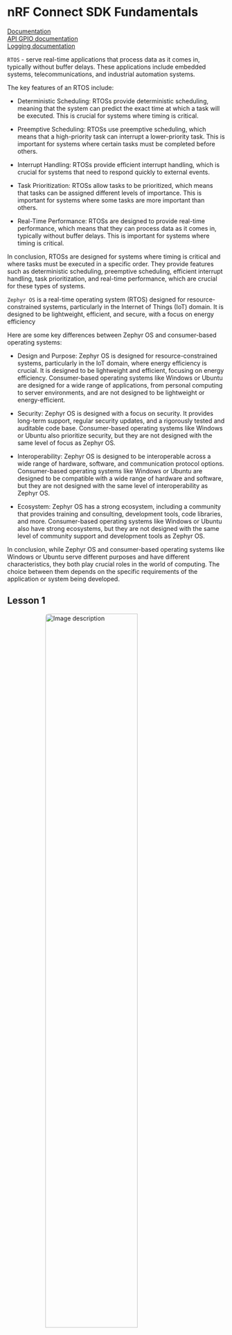 # nRF Connect SDK Fundamentals

[Documentation](https://developer.nordicsemi.com/nRF_Connect_SDK/doc/latest/nrf/index.html)</br>
[API GPIO documentation](https://developer.nordicsemi.com/nRF_Connect_SDK/doc/latest/zephyr/hardware/peripherals/gpio.html)</br>
[Logging documentation](https://developer.nordicsemi.com/nRF_Connect_SDK/doc/latest/zephyr/services/logging/index.html#logging-api)</br>

`RTOS` - serve real-time applications that process data as it comes in, typically without buffer delays. These applications include embedded systems,
telecommunications, and industrial automation systems.

The key features of an RTOS include:

- Deterministic Scheduling: RTOSs provide deterministic scheduling, meaning that the system can predict the exact time at which a task will be executed.
This is crucial for systems where timing is critical.

- Preemptive Scheduling: RTOSs use preemptive scheduling, which means that a high-priority task can interrupt a lower-priority task. This is important
for systems where certain tasks must be completed before others.

- Interrupt Handling: RTOSs provide efficient interrupt handling, which is crucial for systems that need to respond quickly to external events.

- Task Prioritization: RTOSs allow tasks to be prioritized, which means that tasks can be assigned different levels of importance. This is important
for systems where some tasks are more important than others.

- Real-Time Performance: RTOSs are designed to provide real-time performance, which means that they can process data as it comes in, typically without
buffer delays. This is important for systems where timing is critical.

In conclusion, RTOSs are designed for systems where timing is critical and where tasks must be executed in a specific order. They provide features such
as deterministic scheduling, preemptive scheduling, efficient interrupt handling, task prioritization, and real-time performance, which are crucial
for these types of systems.

`Zephyr OS` is a real-time operating system (RTOS) designed for resource-constrained systems, particularly in the Internet of Things (IoT) domain.
It is designed to be lightweight, efficient, and secure, with a focus on energy efficiency

Here are some key differences between Zephyr OS and consumer-based operating systems:

- Design and Purpose: Zephyr OS is designed for resource-constrained systems, particularly in the IoT domain, where energy efficiency is crucial.
It is designed to be lightweight and efficient, focusing on energy efficiency. Consumer-based operating systems like Windows or Ubuntu are designed
for a wide range of applications, from personal computing to server environments, and are not designed to be lightweight or energy-efficient.

- Security: Zephyr OS is designed with a focus on security. It provides long-term support, regular security updates, and a rigorously tested and
auditable code base. Consumer-based operating systems like Windows or Ubuntu also prioritize security, but they are not designed with the same level of
focus as Zephyr OS.

- Interoperability: Zephyr OS is designed to be interoperable across a wide range of hardware, software, and communication protocol options.
Consumer-based operating systems like Windows or Ubuntu are designed to be compatible with a wide range of hardware and software, but they are not
designed with the same level of interoperability as Zephyr OS.

- Ecosystem: Zephyr OS has a strong ecosystem, including a community that provides training and consulting, development tools, code libraries, and more.
Consumer-based operating systems like Windows or Ubuntu also have strong ecosystems, but they are not designed with the same level of community support
and development tools as Zephyr OS.

In conclusion, while Zephyr OS and consumer-based operating systems like Windows or Ubuntu serve different purposes and have different characteristics,
they both play crucial roles in the world of computing. The choice between them depends on the specific requirements of the application or system
being developed.

## Lesson 1

<img src="./assets/nRF_connect_sdk_2-01.png" alt="Image description"
style="display: block; margin: auto; width: 65%; height: auto; border-radius: 8px;">

`Zephyr RTOS` is an open-source real-time operating system for connected and resource-constrained embedded devices. It includes a scheduler that ensures
predictable/deterministic execution patterns and abstracts out the timing requirements. It also comes with a rich set of fundamental libraries and middleware
that simplifies development and helps reduce a product’s time to market. Zephyr RTOS is highly configurable and enables scalable configurations from
very small configurations for memory-constrained devices (minimum 8 kilobytes, for example, simple LED blinking application) to powerful, feature-rich,
high-processing power devices (multiple MBs of memory) with large memory configurations.

Internally, the nRF Connect SDK code is organized into four main repositories:

- nrf – Applications, samples, connectivity protocols (Nordic)
- nrfxlib – Common libraries and stacks (Nordic)
- Zephyr – RTOS & Board configurations (open source)
- MCUBoot – Secure Bootloader (open source)

<img src="./assets/Lesson_1_build_process-04.png" alt="Image description"
style="display: block; margin: auto; width: 85%; height: auto; border-radius: 8px;">

`west` is a core command-line utility that is internally invoked by the nRF Connect for VS Code to do many tasks including building, and flashing
applications to your board.

The `devicetree` describes the hardware and `Kconfig` generates definitions that configure the whole system.

## Lesson 2

examine how hardware is described in nRF Connect SDK, whether it is a development kit (DK), a System on Chip (SoC), a System in a Package (SiP).

Objectives

- Examine the devicetree API <zephyr/devicetree.h>
- Examine board-level devicetree .dts
- Examine SoC-level devicetree .dtsi
- Understand the purpose of devicetree binding files (.yaml) and the compatible property
- Understand the device driver model <zephyr/device.h>
- Analyze the decoupling between a device driver API and a device driver implementation and the need to have a device pointer
- Examine the generic GPIO interface APIs <zephyr/drivers/gpio.h>
- Practice through hands-on exercises configuring GPIO pins and learn how to read/write to/from GPIO pins and how to set up interrupts for input GPIO pins

### Devicetree

```sh
/dts-v1/;
/ {
        a-node {
                subnode_label: a-sub-node {
                        foo = <3>;
                };
        };
};
```

#### Devicetree bindings (YAML files)

It declares requirements on the contents of devicetree nodes, and provides semantic information about the contents of valid nodes.

```yaml
compatible: "nordic,nrf-sample"
properties:
  num-sample:
    type: int
    required: true
```

Sample DTS file (.dts) with the node `node0` that is set to the compatible `nordic,nrf-sample`. This means the `node0` node must have the required property
`num-sample` and that property must be assigned an integer value. Otherwise, the build will fail.

```sh
node0 {
     compatible = "nordic,nrf-sample";
     num-sample = <3>;
};
```

#### Aliases

name of the property is the name of that alias and the value of the property is a reference to a node in the device tree.

```sh
/ {
        aliases {
                subnode_alias = &subnode_label;
        };
};
```

The purpose here is that your C/C++ application code (Ex: main.c) will use the alias. The definition of fixed aliases (Ex: led0 for the first LED on a
board ) in boards’ dts files can make the application code more portable, as it can avoid hard-coding varying device node names and make the application
code more flexible to changes in the board used.

#### Accessing the devicetree

[Ways to get node-identifier](https://developer.nordicsemi.com/nRF_Connect_SDK/doc/latest/zephyr/build/dts/api-usage.html#node-identifiers)

To get information about a particular devicetree node in your source code, you need a node identifier for it. This is just a C macro that refers to
the node.

node identifier of a-sub-node:

```sh
DT_NODELABEL(subnode-label)
```

To get the value assigned to a certain devicetree property, we can use the macro DT_PROP().

```sh
DT_PROP(DT_NODELABEL(subnode-label), foo)
```

Device tree file is available in path: `<install_path>\zephyr\boards\arm\nrf52833dk_nrf52833\nrf52833dk_nrf52833.dts.`

```sh
cd /home/deimos/ncs/v2.5.0-rc2/zephyr/boards/arm/nrf52dk_nrf52832
code ./nrf52dk_nrf52832.dts
```

### Device driver model

In order to interact with a hardware peripheral or a system block, we need to use a device driver (or driver for short), which is software that deals
with the low-level details of configuring the hardware the way we want.

The following code snippet will take the devicetree node identifier returned by DT_NODELABEL() and return a pointer to the device object.
Then `device_is_ready()` verifies that the device is ready for use, i.e. in a state so that it can be used with its standard API.

```cpp
const struct device *dev;
dev = DEVICE_DT_GET(DT_NODELABEL(uart0));
if (!device_is_ready(dev)) {
    return;
}
```

### GPIO Generic API

To interact with the General-Purpose Input/Output (GPIO) peripheral, we can use the generic API <zephyr/drivers/gpio.h>, which provides user-friendly
functions to interact with GPIO peripherals.

When using any driver in Zephyr, the first step is to initialize it by retrieving the device pointer.

#### Initializing the API

Before using the device pointer contained in gpio_dt_spec led, we need to check if it’s ready using `device_is_ready()`.

```cpp
if (!device_is_ready(led.port)) {
    return;
}
```

#### Configure a single pin

This is done by calling the function `gpio_pin_configure_dt()`, which has the following signature:

```cpp
gpio_pin_configure_dt(&led, GPIO_OUTPUT);
```

The following line configures the pin led.pin as an output that is active low.

```cpp
gpio_pin_configure_dt(&led, GPIO_OUTPUT | GPIO_ACTIVE_LOW);
```

#### Write to an output pin

Writing to an output pin is straightforward by using the function `gpio_pin_set_dt()`, which has the following signature

For example, the following line sets the pin associated with gpio_dt_spec led, which can be denoted as led.pin, to logic 1 “active state”:

```cpp
gpio_pin_set_dt(&led, 1);
```

For example, the following line will toggle the pin led.pin, whenever this API is called.

```cpp
gpio_pin_toggle_dt(&led);
```

#### Read from an input pin

Reading a pin configured as an input is not as straightforward as writing to a pin configured as an output.
There are two possible methods to read the status of an input pin:

##### Polling

Polling means continuously reading the status of the pin to check if it has changed. To read the current status of a pin, all you need to do is to
call the function `gpio_pin_get_dt()`

For example, the following line reads the current status of led.pin saves it in a variable called val.

```cpp
val = gpio_pin_get_dt(&led);
```

##### Interrupt method

(Interrupt handler is also known as an interrupt service routine)

You can only configure an interrupt on a GPIO pin configured as an input.

1. Configure the interrupt on a pin.

   The following line will configure an interrupt on dev.pin on the change to logical level 1.

   ```cpp
   gpio_pin_interrupt_configure_dt(&button,GPIO_INT_EDGE_TO_ACTIVE);
   ```

2. Define the callback function `pin_isr()`.

   The signature (prototype) of the callback function is shown below

   ```cpp
   void pin_isr(const struct device *dev, struct gpio_callback *cb, gpio_port_pins_t pins);
   ```

3. Define a variable of type static struct `gpio_callback` as shown in the code line below.

   ```cpp
   static struct gpio_callback pin_cb_data;
   ```

4. Initialize the gpio callback variable `pin_cb_data` using `gpio_init_callback()`.

   For example, the following line will initialize the `pin_cb_data` variable with the callback function `pin_isr` and the bit mask of pin `dev.pin`.
   Note the use of the macro `BIT(n)`, which simply gets an unsigned integer with bit position `n` set.

   ```cpp
   gpio_init_callback(&pin_cb_data, pin_isr, BIT(dev.pin));
   ```

5. The final step is to add the callback function through the function `gpio_add_callback()`.

   For example, the following line adds the callback function that we set up in the previous steps.

   ```cpp
   gpio_add_callback(button.port, &pin_cb_data);
   ```

### Program example - blinky

1. Include modules

   ```cpp
   #include <zephyr/kernel.h>
   #include <zephyr/drivers/gpio.h>
   ```

2. Define the node identifier

   ```cpp
   #define LED0_NODE DT_ALIAS(led0)
   ```

3. Retrieve the device pointer, pin number, and configuration flags.

   ```cpp
   static const struct gpio_dt_spec led = GPIO_DT_SPEC_GET(LED0_NODE,  gpios);
   ```

4. Verify that the device is ready for use

   ```cpp
   if (!device_is_ready(led.port)) {
       return;
   }
   ```

5. Configure the GPIO pin

   ```cpp
   int ret;
   ret = gpio_pin_configure_dt(&led, GPIO_OUTPUT_ACTIVE);
   if (ret < 0) {
       return;
   }
   ```

6. Continuously toggle the GPIO pin

   ```cpp
   while (1) {
       ret = gpio_pin_toggle_dt(&led);
       if (ret < 0) {
           return;
       }
       k_msleep(SLEEP_TIME_MS);
   }
   ```

## Lesson 3

Create a minimal working application from scratch and add our own custom files and configurations to customize the application.

```sh
app/
|-- CMakeLists.txt
|-- Kconfig
|-- prj.conf
|-- <board_name>.overlay
|-- src/
    |-- main.c
```

Objectives

- Understand the use of Kconfig configuration files to enable and configure the different software modules available in the nRF Connect SDK
- Examine an application configuration file and a board configuration file and understand the relation between them
- Learn how to explore the available configuration options of a certain software module using guiconfig
- Understand multi-image builds, and how a child-image is added to your application
- Practice through hands-on exercises how to create an application from scratch, and how to add modules using Kconfig and modify the devicetree

### Configuration files

#### Application & board

Each configuration option must start with the prefix CONFIG_ followed by the name of the software module to configure, then the value to be set, with
no spaces around the equals sign.

```sh
CONFIG_<symbol_name>=<value>
```

- App cfg: prj.conf
- Brd cfg: <board_name>_defconfig in <nRF Connect SDK Installation Path>\zephyr\boards\arm\nrf52833dk_nrf52833.

You should never modify any board configuration files. Instead, rely on the application configuration file to set newconfigurations
and subsequently overwrite any default board configurations if needed.  If you change the board configuration file directly, then these changes will
apply for all projects using that board.

#### Kernel Configuration (Kconfig)

An alternative way to modify the contents of the prj.conf (application configuration file) is by using the Kconfig view.
It groups all functionalities provided by the Zephyr kernel into menus and submenus which can be viewed in a graphical tree format.

If instead of Kconfig, you find GUIconfig, you can still view Kconfig by viewing the submenu under Guiconfig.

<img src="./assets/kconfig.png" alt="Image description"
style="display: block; margin: auto; width: 85%; height: auto; border-radius: 8px;">

### Devicetree overlays, CMake, and multi-image builds

(PATH to fully compiled devicetree of a build: application_path/build/zephyr/zephyr.dts)

It is not recommended to modify the devicetree directly, so instead we use devicetree overlays to do this.
The overlay only needs to include the node and property it wants to modify.

```sh
&spi1{
 status = "okay";
};
&pinctrl {
 spi1_default: spi1_default {
  group1 {
   psels = <NRF_PSEL(SPIM_MOSI, 0, 25)>;
  };
 };
 spi1_sleep: spi1_sleep {
  group1 {
   psels = <NRF_PSEL(SPIM_MOSI, 0, 25)>;
  };
 };
};
```

The overlay file shown above will set node spi1 to have the status okay, essentially enabling this node. Then it is changing the pin configuration for
the SPIM_MOSI line to pin 25 by changing the appropriate sub-nodes and properties in the &pinctrl node. Note that you must change the pin configuration
for both the default and sleep states.

### CMake

The file `CMakeLists.txt` is the main CMake project file and the source of this build process configuration.

### Multi-Image Builds

he firmware running on a device can consist of one application or image, or it can consist of multiple images, making it a multi-image build.

Multi-image builds are used in the following cases:

- Applications that have DFU enabled (serial, USB-CDC, BLE, etc.)
- Multi-core or multi-partition targets (nRF53 and nRF9160)

### App from scratch

Necessary 3 files:

- `/src/main.c`
- `prj.conf`
- `CMakeLists.txt`

CMakeLists

```sh
cmake_minimum_required(VERSION 3.20.0)
find_package(Zephyr REQUIRED HINTS $ENV{ZEPHYR_BASE})
project(hello_world)
target_sources(app PRIVATE src/main.c)
```

main.c

```cpp
#include <zephyr/kernel.h>
#include <zephyr/sys/printk.h>

void main(void)
{
 while(1) {
  printk("Hello World!\n\r");
  k_msleep(1000);
 }
}
```

### Adding custom configurations

Create a file called `Kconfig` in the application directory (the same location as CMakeLists.txt and prj.conf). Make sure the file does not have a file extension.

```sh
source "Kconfig.zephyr"
config MYFUNCTION
  bool "Enable my function"
  default n
```

In CMakeLists.txt, we want the addition of the custom files to be conditional. Change the last line to use the function target_sources_ifdef(), like this:

```sh
target_sources_ifdef(CONFIG_MYFUNCTION app PRIVATE src/myfunction.c)
```

Enable the config by adding the following line to prj.conf

```sh
CONFIG_MYFUNCTION=y
```

Update main.c

```cpp
#include <zephyr/kernel.h>
#include <zephyr/sys/printk.h>
#ifdef CONFIG_MYFUNCTION
#include "myfunction.h"
#endif
void main(void)
{
 while(1){
  #ifdef CONFIG_MYFUNCTION
  int a = 3, b = 4;
   printk("The sum of %d and %d is %d\n\r", a, b, sum(a,b));
  #else
   printk("MYFUNCTION not enabled\r\n");
   return;
  #endif
  k_msleep(1000);
 }
}
```

Build and flash the application

If you will change in prj.conf to

```sh
CONFIG_MYFUNCTION=n
```

you will get the output: `MYFUNCTION not enabled`

### Modifying the devicetree - changing the baud rate at which information is sent to the console

Create an overlay file in the application directory (the same location as CMakeLists.txt and prj.conf) with the name of the board you’re using,
in our case nrf52833dk_nrf52833.overlay

In nRF Connect for VS Code, in the Details View, there is an option to create an overlay file with the same board name used for the build.

Add the following to the overlay file, which can be found in the root directory of the application, to change this property:

```sh
&uart0 {
 current-speed = <9600>;
};
```

Do a `pristine build` and flash the sample to the board.

Observe that the serial terminal doesn’t show any output. This is because we changed the baud rate in the application to 9600 baud/sec while the
serial terminal is launched with the default baud rate of 115200 baud/sec

## Lesson 4

We will learn more about logging using both the simple method of `printk()` and a sophisticated method using the advanced logging module.

- Learn how to print strings and formatted strings to a console using `printk()`
- Recognize the limitations of `printk()`
- Learn how to print strings and formatted strings to a console using the logger module
- Learn how to hex dump variables using the logger module
- Explore the logger module features
- Practice through hands-on exercises enabling/configuring software modules

### `printk()`

```cpp
#include <zephyr/sys/printk.h>
```

The syntax `printk()` is similar to the standard printf() in C.
However, `printk()` is a less advanced function that only supports a subset of the features that printf() does, making it optimized for embedded development.

A basic set of specifiers are supported:

- Signed decimal: %d, %i and its subcategories
- Unsigned decimal: %u and its subcategories
- Unsigned hexadecimal: %x (%X is treated as %x)
- Pointer: %p
- String: %s
- Character: %c
- Percent: %%
- New line: \n
- Carriage return: \r

Field width (with or without leading zeroes) is supported. Length attributes h, hh, l, ll and z are supported.
However, integral values with lld and lli are only printed if they fit in a long, otherwise ERR is printed.
Full 64-bit values may be printed with llx. Flags and precision attributes (float and double) are not supported by default,
but can be enabled manually (lesson 6).

Examples of use:

```cpp
printk("Button 1 was pressed!\n\r");

int x = 44;
printk("The value of x is %d\n\r",x);
```

To use `printk()` you need to:

1. Include the console drivers (enabling the configuration option CONFIG_CONSOLE in the application configuration file).
2. Select the console (UART console (CONFIG_UART_CONSOLE) and RTT console (CONFIG_RTT_CONSOLE)).
3. Include the header file `<zephyr/sys/printk.h>` in your application source code.

### Logger module

prj.conf

```sh
CONFIG_LOG=y
```

```cpp
#include <zephyr/logging/log.h>

LOG_MODULE_REGISTER(Less4_Exer2,LOG_LEVEL_DBG);
```

Recommended method for sending messages to a console, unlike the `printk()` function, which will not return until all bytes of the message are sent.

- Multiple backends
- Compile time filtering on module level
- Run time filtering independent for each backend
- Timestamping with user-provided function
- Dedicated API for dumping data
- Coloring of logs
- `printk()` support – printk message can be redirected to the logger

By using proper configuration options, logs can be gradually removed from compilation to reduce image size and execution time when logs are not needed.
During compilation, logs can be filtered out based on module and severity level.

When logging is enabled globally, it works for all modules. However, modules can disable logging locally.
Every module can specify its own logging level (`LOG_LEVEL_[level]`) or use `LOG_LEVEL_NONE`, which will disable the logging for that module.

The logger module is designed to be thread-safe and minimizes the time needed to log the message.

#### Severity levels

|||||
|---|---|---|---|
|1 (most severe) | Error | Severe error conditions | LOG_LEVEL_ERR |
|2 | Warning | Conditions that should be taken care of | LOG_LEVEL_WRN |
| 3 | Info | Informational messages that require no action | LOG_LEVEL_INF |
| 4 (least severe) | Debug Debugging messages | LOG_LEVEL_DBG|

`LOG_X` for standard printf-like messages, where `X` can be `DBG`, `INF`, `WRN`, or `ERR`.

```cpp
LOG_INF("Exercise %d",2);
LOG_DBG("A log message in debug level");
LOG_WRN("A log message in warning level!");
LOG_ERR("A log message in Error level!");
```

#### Dumping data

`LOG_HEXDUMP_X`  macros for dumping data where `X` can be `DBG`, `INF`, `WRN`, or `ERR`.

```cpp
uint8_t data[] = {0x00, 0x01, 0x02, 0x03,
                  0x04, 0x05, 0x06, 0x07,
                  'H', 'e', 'l', 'l','o'};
LOG_HEXDUMP_INF(data, sizeof(data),"Sample Data!");
```

#### Kconfig logging options

|||
|---|---|
|LOG_MODE_DEFERRED| Deferred mode is used by default. Log messages are buffered and processed later. This mode has the least impact on the application. Time-consuming processing is deferred to the known context.|
|LOG_PROCESS_THREAD|  A thread is created by the logger subsystem (deferred mode). This thread is woken up periodically (LOG_PROCESS_THREAD_SLEEP_MS) or whenever the number of buffered messages exceeds the threshold (LOG_PROCESS_TRIGGER_THR).|
|LOG_BACKEND_UART | Send logs to the UART console.|
|LOG_BACKEND_SHOW_COLOR | Prints errors in red and warnings in yellow. Not all terminal emulators support this feature.|
|LOG_BACKEND_FORMAT_TIMESTAMP | Timestamp is formatted to `hh:mm:ss.ms,us`.|
|LOG_MODE_OVERFLOW | If there is no space to log a new message, the oldest one is dropped.|

## Lesson 5

Learn how to use the UART driver in an interrupt-driven fashion so that when new data arrives the application is interrupted and a callback
function (ISR) is called.

Objectives

- Learn how to send/receive data over UART in asynchronous mode (interrupt-driven)
- Learn how to configure the UART peripheral hardware through the UART API
- Examine and practice the use of the UART driver API

Data transfer is done serially. It starts with a starting bit, usually by driving logic low for one clock cycle.
In the next n clock cycles, n bits are sent sequentially from the transmitter (n is usually 8). Optionally,
1 parity bit can be added to improve transfer reliability. In the end, the data wire is usually pulled up high to indicate the end of transfer.

Parity bit: A parity bit describes the evenness or oddness of the data and is a way for the receiver to tell if the data has changed during transmission.

### UART Driver

In Zephyr, there are three different ways to access the UART peripheral, all with different API functions; polling, interrupts-driven and asynchronous.

Polling - `uart_poll_in()` reading function and `uart_poll_out()` writing function.
Asynchronous API - the most efficient way to use UART, it allows to read and write data in the background using EasyDMA.

#### Enable driver

1. Enable for use by adding `prj.conf`

      ```sh
      CONFIG_SERIAL=y
      CONFIG_UART_ASYNC_API=y
      ```

2. Include the header file

      ```cpp
      #include <zephyr/drivers/uart.h>
      ```

3. Create an instance of uart device structure

      ```cpp
      const struct device *uart = DEVICE_DT_GET(DT_NODELABEL(uart0));
      if (!device_is_ready(uart)) {
         return;
      }
      ```

      The pointer `uart` of type `struct device` is the structure that is used when interacting with the UART API.
      On the other hand, `uart0` is the node label of the devicetree node that represents the UART hardware controller on the chip.

#### UART Configurations

1. Configuration of UART communication

      The default static configuration of the UART hardware is obtained from the devicetree.

      ```cpp
      const struct uart_config uart_cfg = {
      .baudrate = 115200,
      .parity = UART_CFG_PARITY_NONE,
      .stop_bits = UART_CFG_STOP_BITS_1,
      .data_bits = UART_CFG_DATA_BITS_8,
      .flow_ctrl = UART_CFG_FLOW_CTRL_NONE
      };

      int err = uart_configure(uart, &uart_cfg);

      if (err == -ENOSYS) {
         return -ENOSYS;
      }
      ```

2. Define callback function

      The callback function should have the following signature:

      ```cpp
      static void uart_cb(const struct device *dev, struct uart_event *evt, void *user_data)
      {
         switch (evt->type)
         {
            case UART_TX_DONE:
            // do something
            break;
            case UART_TX_ABORTED:
            // do something
            break;
            case UART_RX_RDY:
            // do something
            break;
            case UART_RX_BUF_REQUEST:
            // do something
            break;
            case UART_RX_BUF_RELEASED:
            // do something
            break;
            case UART_RX_DISABLED:
            // do something
            break;
            case UART_RX_STOPPED:
            // do something
            break;
            default:
            break;
         }
      }
      ```

3. Register the callback function by calling the function `uart_callback_set()`, which takes three parameters.

      ```cpp
      err = uart_callback_set(uart, uart_cb, NULL);
      if (err) {
         return err;
      }
      ```

#### Receive data

1. Declare a receive buffer to store the incoming data.

      ```cpp
      static uint8_t rx_buf[10] = {0}; //A buffer to store incoming UART data
      ```

2. To start receiving, call the uart_rx_enable() function, and pass the address of the receive buffer.

      ```cpp
      uart_rx_enable(uart, rx_buf, sizeof(rx_buf), 100);
      ```

3. The data received is accessible through the UART callback on the UART_RX_RDY event.
`evt->data.rx.len`, `evt->data.rx.offset`, `evt->rx.buf[rx.offset]`, `evt->rx.buf[rx.offset+rx.len]`

4. Continuous reception is not enabled by default. Once the receive buffer is full, you must manually enable reception.

      ```cpp
      case UART_RX_DISABLED:
         uart_rx_enable(dev, rx_buf, sizeof(rx_buf), 100);
         break;
      ```

#### Transmit data

1. Define a transmission buffer to hold the data to be sent.

   ```cpp
   static uint8_t tx_buf[] =  {"nRF Connect SDK Fundamentals Course \n\r"};
   ```

2. Call the function `uart_tx()` to send the data over UART.

   ```cpp
   err = uart_tx(uart, tx_buf, sizeof(tx_buf), SYS_FOREVER_US);
   if (err) {
      return err;
   }
   ```

   The function returns immediately and the sending is actually managed internally by the UART driver.

If your application needs to take action once the whole transmission buffer is transmitted, you could do that by using the `UART_TX_DONE` event
in the UART callback function.

```cpp
case UART_TX_DONE:
  // Do something here if needed  
  break;
```

UART driver in nRF Connect SDK doesn't support interrupts.</br>
CTS stands for clear to send and is used when hardware flow control is enabled to receive the other module’s RTS (ready to send) signal to indicate
that it can begin sending data.</br>

## Lesson 6

The basics of I2C and learn how to use the I2C driver in nRF.

Objectives

- Learn how to use the I2C driver in nRF Connect SDK
- Practice using the I2C driver APIs through a hands-on exercise
- Communicate with an external sensor using the I2C bus

### I2C Protocol

Since it uses 2-wire, the I2C protocol is also known as the Two-Wire Interface (TWI).

I2C controllers on Nordic’s chips support multiple speeds: 100 (I2C_BITRATE_STANDARD), 400 (I2C_BITRATE_FAST) and 1000 (I2C_BITRATE_FAST_PLUS) kbps.
The default speed is 100 kbps.
I2C wires are called serial clock (SCL) and serial data (SDA)

The SCL is generated by the I2C master to sync all devices on the bus to one clock, while the SDA line is bidirectional, so data can travel in
either direction (from master to slave or slave to master).

Each I2C slave device has a unique address that distinguishes it from the other I2C slave devices on the same bus. The address is usually a 7-bit
value, however, some I2C slave devices also use a 10-bit value.

### I2C Driver

1. Enable driver in `prj.conf`

      ```sh
      CONFIG_I2C=y
      ```

2. Include header of the I2C API in your source code file.

      ```cpp
      #include <zephyr/drivers/i2c.h>
      ```

3. Specify which I2C controller your device (sensor) is connected to and its I2C address.

      If the sensor is not already defined in the board’s devicetree, you need to manually add your sensor as a child devicetree node to the i2c
      controller, using a devicetree overlay file.</br></br>

      3.1 Create overlay files.</br>

      From the details panel, expand Input files and create an overlay file.
      This will create an empty overlay file in your application root directory.</br></br>

      3.2 In the overlay file, specify the I2C controller that your sensor is connected to and its address.</br>

      At a minimum, you need to specify the compatible, the address of the i2c target device, and its label.

      ```sh
      &i2c0 {
         mysensor: mysensor@4a{
            compatible = "i2c-device";
            reg = < 0x4a >;
            label = "MYSENSOR";
         };
      };
      ```

4. Define the node identifier.

      Use devicetree macro `DT_NODELABEL()` to get the node identifier symbol `I2C0_NODE`, which will represent the I2C hardware controller `i2c0`.

      ```cpp
      #define I2C0_NODE DT_NODELABEL(mysensor)
      ```

5. Retrieve the API-specific device structure.

      Macro call `I2C_DT_SPEC_GET()` returns the structure `i2c_dt_spec`, which contains the device pointer for the I2C bus, as well as the target address.

      ```cpp
      static const struct i2c_dt_spec dev_i2c = I2C_DT_SPEC_GET(I2C0_NODE);
      ```

6. Use `device_is_ready()` to verify that the device is ready to use.

      ```cpp
      if (!device_is_ready(dev_i2c.bus)) {
         printk("I2C bus %s is not ready!\n\r",dev_i2c.bus->name);
         return;
      }
      ```

### I2C Write

```cpp
uint8_t config[2] = {0x03,0x8C};
ret = i2c_write_dt(&dev_i2c, config, sizeof(config));
if(ret != 0){
 printk("Failed to write to I2C device address %x at reg. %x n", dev_i2c->addr,config[0]);
}
```

### I2C Read

```cpp
uint8_t data;
ret = i2c_read_dt(&dev_i2c, &data, sizeof(data));
if(ret != 0){
 printk("Failed to read from I2C device address %x at Reg. %x n", dev_i2c->addr,config[0]);
}
```

### I2C Write/Read

```cpp
uint8_t sensor_regs[2] ={0x02,0x00};
uint8_t temp_reading[2]= {0};
int ret = i2c_write_read_dt(&dev_i2c,&sensor_regs[0],1,&temp_reading[0],1);
if(ret != 0){
 printk("Failed to write/read I2C device address %x at Reg. %x n", dev_i2c->addr,sensor_regs[0]);
}
```

Writing and subsequently reading is a common operation in the I2C protocol because you need to write the register you want to read from before reading.

## Lesson 7 - Multithreaded applications

How to create threads with different priorities and learn about the scheduler’s behavior through features like time slicing and workqueues in Zephyr RTOS.

Objectives:

- Understand the main difference between bare-metal vs RTOS programming, including both advantages and disadvantages in utilizing an RTOS
- Get familiarized with Zephyr RTOS execution model, ISRs, threads, thread’s life-cycle and inter-task communication/synchronization mechanisms, and
the scheduler
- Learn the basics of kernel services related to threads (user-defined threads, system threads, workqueue threads)
- Learn about preemptive scheduling and time-slicing through hands-on exercises
- Practice through hands-on exercises how to create threads, thread yielding and sleeping
- Practice through hands-on exercises how to offload work to a workqueue

### Bare-metal vs RTOS-based application

RTOS applications allow for multiple concurrent logics while bare-metal applications runs sequential logic.

#### Bare-metal

A bare-metal application, at its core, is just a big loop in the main function right after you have initialized the hardware/software at the device
powerup/reset routines. All the execution is sequential logic, in other words, all instructions are executed in sequence unless interrupted by an
interrupt service routine (ISR). So the only non-sequential logic you have in bare-metal programming makes use of exceptions.</br>

In general, a bare-metal program is typically more power-efficient, uses less memory, and in some situations runs faster. For applications with simple
to average complexity, it is a good enough solution to have one sequential logic in a loop. Especially considering bare-metal programs are more
power-efficient and use less memory. However, your application can very easily get quite complex in terms of maintaining the architecture as sequential
logic. This is where using a real-time operating system (RTOS) becomes advantageous.

#### RTOS

Designing your application on top of an operating system allows you to have multiple concurrent logics in your application running in different
execution units called threads, making your architecture simple, as opposed to just one sequential logic running in your main function in standalone mode.</br>

The core of an RTOS is called the kernel and controls everything in the system. The other big added advantage is the huge resources of libraries,
drivers, and protocol stacks that are natively available by an RTOS like Zephyr.</br>

Interrupt Service Routines (ISRs) are available in both RTOS-based applications and bare-metal applications. They are generated asynchronously by the
different devices drivers configured(including callback functions) and protocols stacks.</br>

Having the main() function is optional in Zephyr RTOS-based applications. This is because the main thread automatically spawned by the RTOS will do
the necessary RTOS initialization, including scheduler/kernel setup, and core drivers setup.

### Zephyr RTOS basics

#### Threads

A thread is the smallest logical unit of execution for the RTOS scheduler (covered later in this topic) that is competing for the CPU time.

- Running: The running thread is the one that is currently being executed by the CPU.

- Runnable: A thread is marked as “Runnable” when it has no other dependencies with other threads or other system resources to proceed further in execution.
The only resource this thread is waiting for is the CPU time, also known as “Ready” state.

- Non-runnable: A thread that has one or more factors that prevent its execution is deemed to be unready, and cannot be selected as the current thread.
This can, for example, be because they are waiting for some resource that is not yet available or they have been terminated or suspended,
also known as “Unready” state.

#### System threads

Thread that is spawned automatically by Zephyr RTOS during initialization.

- Main thread - executes the necessary RTOS initializations and calls the application’s main() function, if it exists.

- Idle thread - runs when there is no other work to do.

#### User-created threads

User can define their own threads to assign tasks to.
For example, a user can create a thread to delegate reading sensor data, another thread to process data, and so on.

#### Workqueue threads

`Common execution unit` in `nRF Connect SDK` is a `work item`, which is nothing more than a user-defined function that gets called by a dedicated thread
called a `workqueue thread`.

The main use of this is to offload non-urgent work from an ISR or a high-priority thread to a lower priority thread.
You do not need to create and initialize a workqueue if submitting work items to the system workqueue.
ISR or high priority thread submits work into a workqueue, and the dedicated workqueue thread pulls out a work item in a first in, first out (FIFO) order.

#### Threads Priority

Threads are assigned an integer value to indicate their priority, which can be either negative or non-negative.

A thread with a `negative priority` is classified as a `cooperative thread` (`CONFIG_NUM_COOP_PRIORITIES` and is, by default, equal to 16).
Thread with a `non-negative priority` is classified as a `preemptible thread` (`CONFIG_NUM_PREEMPT_PRIORITIES` and is, by default, equal to 15).

#### Scheduler

The scheduler is the part of the RTOS responsible for scheduling which tasks are running, i.e using CPU time, at any given time.
It does this using a scheduling algorithm to determine which task should be the next to run.

##### Rescheduling point

Zephyr RTOS is by default a tickless RTOS. A tickless RTOS is completely event-driven, which means that instead of having periodic timer interrupts
to wake up the scheduler, it is woken based on events known as rescheduling points.</br>

Rescheduling points are:

- When a thread calls `k_yield()`, the thread’s state is changed from “Running” to “Ready”.
- Unblocking a thread by giving/sending a kernel synchronization object like a semaphore, mutex or alert, causes the thread’s state to be changed from
“Unready” to “Ready”.
- When a receiving thread gets new data from other threads using data passing kernel objects, the data receiving thread’s state is changed from
“Waiting” to “Ready”.
- When time slicing is enabled and the thread has run continuously for the maximum time slice time allowed, the thread’s state
is changed from “Running” to “Ready”.

#### ISR

Interrupt Service Routines (ISRs) are generated asynchronously by the device drivers and protocol stacks.
They are not scheduled (This includes callback functions).
ISRs preempt the execution of the current thread, allowing the response to occur with very low overhead.

### Create application with threads

1. Define the stack size and scheduling priority of the two threads that we will use when defining them.

      ```cpp
      #define STACKSIZE 1024 // Stack sizes should always be a power of two (512, 1024, 2048, etc.).
      #define THREAD0_PRIORITY 7
      #define THREAD1_PRIORITY 7
      ```

2. Define the threads

      ```cpp
      void thread1(void)
      {
      while (1) {
         printk("Hello, I am thread1\n");

         k_yield(); // Set to lower priority and allow to run other threads
         // OR set thread to sleep
         //k_msleep(5);
         }
      }
      // ...
      ```

3. Initialize threads

      ```cpp
      K_THREAD_DEFINE(thread0_id, STACKSIZE, thread0, NULL, NULL, NULL,
            THREAD0_PRIORITY, 0, 0);
      K_THREAD_DEFINE(thread1_id, STACKSIZE, thread1, NULL, NULL, NULL,
            THREAD1_PRIORITY, 0, 0);
      ```

4. If threads cannot sleep or yield, enable timeslicing in prj.conf to prevent starvation

      The scheduler will preempt the running thread after the configured amount of time (10 ms in this case) regardless of what it is doing

      ```sh
      CONFIG_TIMESLICING=y
      CONFIG_TIMESLICE_SIZE=10
      CONFIG_TIMESLICE_PRIORITY=0
      ```

      The scheduler will check and preempt only equal priority thread, thus if we will use code below, thread0 will starve thread1 forever

      ```cpp
      #define THREAD0_PRIORITY 6
      #define THREAD1_PRIORITY 7
      ```

### Workqueue creation

1. Define threads with different priorities

      ```cpp
      #define THREAD0_PRIORITY 2 
      #define THREAD1_PRIORITY 3
      #define WORKQ_PRIORITY   4
      ```

2. Create threads with delta times

      ```cpp
      static inline void emulate_work()
      {
         for(volatile int count_out = 0; count_out < 150000; count_out ++);
      }

      void thread0(void)
      {
         uint64_t time_stamp;
         int64_t delta_time;
         while (1) {
            time_stamp = k_uptime_get();
            emulate_work();
            delta_time = k_uptime_delta(&time_stamp);
            printk("thread0 yielding this round in %lld ms\n", delta_time);
            k_msleep(20);
         }
      }
      ```

      Offload work from high priority task if necessary

      ```cpp
      struct work_info {
         struct k_work work;
         char name[25];
      } my_work;

      void offload_function(struct k_work *work_tem)
      {
         emulate_work();
      }

      k_work_queue_start(&offload_work_q, my_stack_area,
                        K_THREAD_STACK_SIZEOF(my_stack_area), WORKQ_PRIORITY,
                        NULL);
      strcpy(my_work.name, "Thread0 emulate_work()");
      k_work_init(&my_work.work, offload_function);

      k_work_submit_to_queue(&offload_work_q, &my_work.work);
      ```

## Lesson 8 - Thread synchronization

Need for thread synchronization and how to use semaphores and mutexes as thread synchronization mechanisms.

Objective:

- Understand the need for thread synchronization mechanisms
- Learn the basic properties of semaphores and mutexes
- Practice through hands-on exercises how to use semaphores and mutexes for thread synchronization

If more than one thread tries to access the same piece of code simultaneously, usually referred to as the critical section, this can lead to unexpected
or erroneous behavior. Two mechanisms you can utilize to achieve thread synchronization are semaphores or mutexes.

- Semaphores have a maximum value that is set at initialization
- Mutexes have ownership property, i.e only the thread incrementing its value can decrement it, until zero when it is relinquished.

### Semaphores

In its simplest form, a semaphore is merely a plain variable that is changed, indicating the status of the common resource. Semaphores can be seen as
a resource-sharing mechanism, where you have a finite instance of a resource that you want to manage access for multiple threads.
They are more of a signaling mechanism used to control access to a given number of instances of a resource.

Semaphores have the following properties:

- At initialization, you set an initial count (greater than 0) and a maximum limit.
- “Give” will increment the semaphore count unless the count is already at the maximum limit, in which case the signal will not increment.
“Give” can be done from any thread or ISR.
- “Take” will decrement the semaphore count unless the semaphore is unavailable (count at zero). Any thread that is trying to take a semaphore that is
unavailable needs to wait until some other thread makes it available (by giving the semaphore). “Take” can be done only in threads and not in ISR
(since ISRs should not block on anything).
- There is no ownership of semaphores. This means a semaphore can be taken by one thread and can be given by any thread. It is not necessary that the
thread that has taken the semaphore is the one to give it.
- The thread taking the semaphore is NOT eligible for priority inheritance since the taking thread does not own the semaphore and any other thread can
give the semaphore.

<img src="./assets/semaphore.png" alt="Image description"
style="display: block; margin: auto; width: 65%; height: auto; border-radius: 8px; background: white;">

### Mutexes

As opposed to semaphores, mutexes can only take two values, commonly referred to as locked or unlocked. Additionally, mutexes have ownership properties
in the sense that only the thread that locks the mutex can unlock it. Think of it as a locking/unlocking mechanism with a single key, where a thread
wishing to gain access to a single object. For instance, a code section or a resource needs to first gain access to an unlocked mutex, lock it and then
access the object. If the thread trying to gain access to the mutex sees that the mutex is already locked, then the thread gets blocked and will wait until
the mutex is unlocked by the thread that locked it.

A typical use of a mutex is to protect a critical section of the code that can be accessed from multiple threads. The critical section is a piece of
code that needs to be completed without interruptions from other threads, or else the global/static data within that critical section could be
misrepresented or get corrupted

Mutexes have the following properties:

- Locking a mutex will increment the lock count. Recursive locking (reentrant locking) will not make the locking thread block since it already owns
 the mutex. The thread should make sure that it unlocks the mutex the same number of times that it locked it to release the mutex so that other threads
 can attempt to own it.
- Unlocking a mutex will decrement the lock count. When the lock count is zero, that means that the mutex is in an unlocked state.
Threads can attempt to own the mutex only when the mutex is in an unlocked state.
- Only the thread that locked the mutex can unlock it.
- Mutexes locking and unlocking can only be done in threads and not in ISRs. This is because ISRs cannot participate in the ownership and priority
inheritance mechanism of the scheduler.
- The thread locking the mutex is eligible for priority inheritance since only that thread can unlock the mutex.

<img src="./assets/mutex.png" alt="Image description"
style="display: block; margin: auto; width: 65%; height: auto; border-radius: 8px; background: white;">

### Use semaphores

1. Set the priority of the producer and consumer thread.

      ```cpp
      #define PRODUCER_PRIORITY        5 
      #define CONSUMER_PRIORITY        4
      ```

2. Initialize the number of instances of the limited resource to be 10 (just assume that we have 10 instances of that resource).

      ```cpp
      volatile uint32_t available_instance_count = 10;
      ```

3. Create the producer thread that just releases the resource without any checks and sleeps for a random (500-509ms) amount of time.
When it wakes up from this sleep, it repeats this step in a loop indefinitely.

      ```cpp
      void producer(void)
      {
         printk("Producer thread started\n");
         while (1) {
            release_access();
            // Assume the resource instance access is released at this point
            k_msleep(500 + sys_rand32_get() % 10);
         }
      }
      ```

4. Create the consumer thread that gets access to the resource without any checks and assumes to get access before it goes to sleep for a random (0-9ms)
amount of time. When it wakes up, it repeats this step in a loop indefinitely.

      ```cpp
      void consumer(void)
      {
         printk("Consumer thread started\n");
         while (1) {
            get_access();
            // Assume the resource instance access is released at this point
            k_msleep(sys_rand32_get() % 10);
         }
      }
      ```

5. Decrement the available resource in `get_access()` function.

      ```cpp
      available_instance_count--;
      printk("Resource taken and available_instance_count = %d\n",  available_instance_count);
      ```

6. Increase the available resource in `release_access()` function.

      ```cpp
      available_instance_count++;
      printk("Resource given and available_instance_count = %d\n", available_instance_count);
      ```

      `If you compile and build project here - count will print negative numbers (which shouldnt happen with physical resource)`

7. Add a semaphore by first defining the semaphore using `K_SEM_DEFINE()`

      ```cpp
      K_SEM_DEFINE(instance_monitor_sem, 10, 10);
      ```

8. Before accessing the resource, take the semaphore using `k_sem_take()` in `get_access()`.

      ```cpp
      k_sem_take(&instance_monitor_sem, K_FOREVER);
      ```

9. After finishing accessing the resource release the semaphore using `k_sem_give()` in `release_access()`.

      ```cpp
      k_sem_give(&instance_monitor_sem);
      ```

`Consumer` thread starts accessing all of the 10 resources very quickly but is forced to wait when the resource count becomes 0.
The `consumer` thread is then blocked until the `producer` thread gives the semaphore and the resource becomes available, unblocking the `consumer` thread.

### Use mutexes

Two threads running and accessing the same code section of code. The logic looks perfect when only one thread is accessing the critical section, but when
two different threads try to access the code section simultaneously, unexpected things happen(Race condition).

1. Enable multithreading in the application in prj.conf
(This configuration defaults to yes in all nRF Connect SDK applications and isn’t strictly necessary to enable manually);

      ```sh
      CONFIG_MULTITHREADING=y
      ```

2. Set the priority of threads to have equal priority.

      ```cpp
      #define THREAD0_PRIORITY        4 
      #define THREAD1_PRIORITY        4
      ```

3. Create the functions for the two threads.

      ```cpp
      void thread0(void)
      {
         printk("Thread 0 started\n");
         while (1) {
            shared_code_section();
         }
      }
      void thread1(void)
      {
         printk("Thread 1 started\n");
         while (1) {
            //shared_code_section(); 
         }
      }
      ```

4. Define variables and implement logic in `shared_code_section()`.

      ```cpp
      #define COMBINED_TOTAL   40
      int32_t increment_count = 0;
      int32_t decrement_count = COMBINED_TOTAL;

      void shared_code_section(){
         increment_count += 1;
         increment_count = increment_count % COMBINED_TOTAL;
         decrement_count -= 1;
         if (decrement_count == 0)
         {
            decrement_count = COMBINED_TOTAL;
         }
      }
      ```

5. Check for `race condition` in shared_code_section.

      ```cpp
      if(increment_count + decrement_count != COMBINED_TOTAL )
         {
            printk("Race condition happend!\n");
            printk("Increment_count (%d) + Decrement_count (%d) = %d \n",
                        increment_count, decrement_count, (increment_count + decrement_count));
            k_msleep(400 + sys_rand32_get() % 10);
         }
      ```

      `If you compile and build project here - race condition will not happen, as thread1 is commented`

6. let thread1 access `shared_code_section()`

      ```cpp
      void thread1(void)
      {
         printk("Thread 1 started\n");
         while (1) {
            shared_code_section();
         }
      }
      ```

      `If you compile and build project here - race condition will happen`

7. Define `mutex`

      ```cpp
      K_MUTEX_DEFINE(test_mutex);
      ```

8. Lock mutex before logic in `shared_code_section()`

      ```cpp
      k_mutex_lock(&test_mutex, K_FOREVER);
      ```

9. Unlock it right before if-statement checking race condition.

      ```cpp
      k_mutex_unlock(&test_mutex);
      ```
